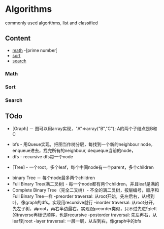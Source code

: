 # Algorithms
commonly used algorithms, list and classified

## Content
- [math](#math)
	-[prime number]
- [sort](#sort)
- [search](#search)

### Math

### Sort

### Search


## TOdo
- [Graph] － 图可以用array实现，"A"=>array("B","C"); A的两个子结点是B和C
* bfs - 用Queue实现，把图当作树分层，每找到一个新的neighbour node，enqueue进去，找完所有的neighbour, dequeque当前的node，
* dfs - recursive dfs每一个node

- [Tree] - 一个root，多个leaf，每个中间node有一个parent，多个children
* binary Tree － 每个node最多两个children
* Full Binary Tree(满二叉树) - 每一个node都有两个children，并且leaf是满的
* Complete Binary Tree（完全二叉树）- 不全的满二叉树，按层编号，顺序和Full Binary Tree一样
	-preorder traversal: 从root开始，先左后右，从根到叶，像graph的dfs。实现用recursive就行
	-inorder traversal: 从root分开，先左子树，再root，再右半边最右。实现跟preorder类似，只不过先进行left的traverse再标记顺序，也是recursive
	-postorder traversal: 先左再右，从leaf到root
	-layer traversal: 一层一层，从左到右，像graph中的bfs
